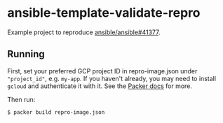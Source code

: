 # ansible-template-validate-repro 

Example project to reproduce [ansible/ansible#41377](https://github.com/ansible/ansible/issues/41377#issuecomment-396580050).

## Running

First, set your preferred GCP project ID in repro-image.json under `"project_id"`, e.g. `my-app`. If you haven't already, you may need to install `gcloud` and authenticate it with it. See the [Packer docs](https://www.packer.io/docs/builders/googlecompute.html) for more.

Then run:

```console
$ packer build repro-image.json
```